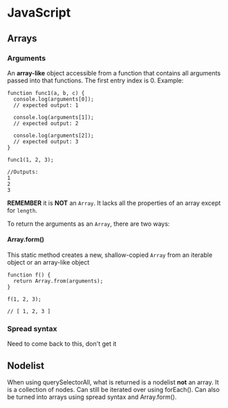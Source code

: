 # JavaScript
## Arrays
### Arguments
An **array-like** object accessible from a function that contains all arguments passed into that functions. The first entry index is 0. Example: 
```
function func1(a, b, c) {
  console.log(arguments[0]);
  // expected output: 1

  console.log(arguments[1]);
  // expected output: 2

  console.log(arguments[2]);
  // expected output: 3
}

func1(1, 2, 3);

//Outputs:
1
2
3
```

**REMEMBER** it is **NOT** an ```Array```. It lacks all the properties of an array except for ```length```.

To return the arguments as an ```Array```, there are two ways:

#### Array.form()
This static method creates a new, shallow-copied ```Array``` from an iterable object or an array-like object
```
function f() {
  return Array.from(arguments);
}

f(1, 2, 3);

// [ 1, 2, 3 ]
```
### Spread syntax
Need to come back to this, don't get it

## Nodelist
When using querySelectorAll, what is returned is a nodelist **not** an array. It is a collection of nodes. Can still be iterated over using forEach(). Can also be turned into arrays using spread syntax and Array.form().
